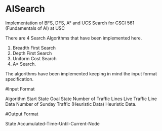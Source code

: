 # AISearch
Implementation of BFS, DFS, A* and UCS Search for CSCI 561 (Fundamentals of AI) at USC

There are 4 Search Algorithms that have been implemented here.

1. Breadth First Search
2. Depth First Search
3. Uniform Cost Search
4. A* Search.

The algorithms have been implemented keeping in mind the input format specification. 

#Input Format

Algorithm
Start State 
Goal State
Number of Traffic Lines
Live Traffic Line Data
Number of Sunday Traffic (Heuristic Data)
Heuristic Data.

#Output Format

State Accumulated-Time-Until-Current-Node 
